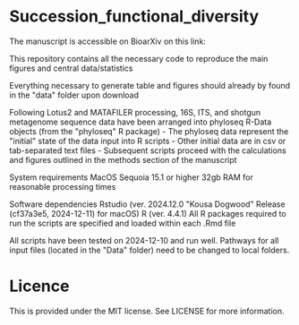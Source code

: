 # Succession_functional_diversity

The manuscript is accessible on BioarXiv on this link: 

This repository contains all the necessary code to reproduce the main figures and central data/statistics

Everything necessary to generate table and figures should already by found in the "data" folder upon download

Following Lotus2 and MATAFILER processing, 16S, ITS, and shotgun metagenome sequence data have been arranged into phyloseq R-Data objects (from the "phyloseq" R package)
	- The phyloseq data represent the "initial" state of the data input into R scripts
	- Other initial data are in csv or tab-separated text files
	- Subsequent scripts proceed with the calculations and figures outlined in the methods section of the manuscript


System requirements
MacOS Sequoia 15.1 or higher
32gb RAM for reasonable processing times

Software dependencies
Rstudio (ver. 2024.12.0 "Kousa Dogwood" Release (cf37a3e5, 2024-12-11) for macOS)
R (ver. 4.4.1)
All R packages required to run the scripts are specified and loaded within each .Rmd file

All scripts have been tested on 2024-12-10 and run well. Pathways for all input files (located in the "Data" folder) need to be changed to local folders. 



# Licence
This is provided under the MIT license. See LICENSE for more information.
